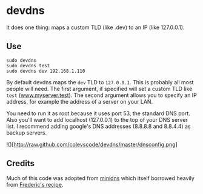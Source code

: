 devdns
==========

It does one thing: maps a custom TLD (like .dev) to an IP (like 127.0.0.1).

## Use

    sudo devdns
    sudo devdns test
    sudo devdns dev 192.168.1.110

By default devdns maps the `dev` TLD to `127.0.0.1`. This is probably all most people will need. The first argument, if specified will set a custom TLD like `test` (www.myserver.test). The second argument allows you to specify an IP address, for example the address of a server on your LAN.

You need to run it as root because it uses port 53, the standard DNS port. Also you'll want to add localhost (127.0.0.1) to the top of your DNS server list. I recommend adding google's DNS addresses (8.8.8.8 and 8.8.4.4) as backup servers.

!()[http://raw.github.com/colevscode/devdns/master/dnsconfig.png]

## Credits

Much of this code was adopted from [minidns](https://code.google.com/p/minidns/) which itself borrowed heavily from [Frederic's recipe](http://code.activestate.com/recipes/491264-mini-fake-dns-server/).
